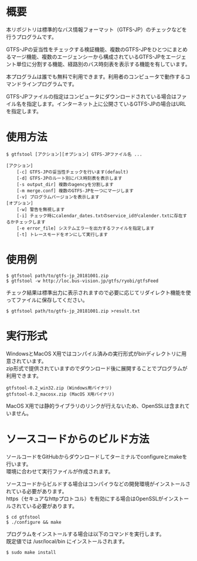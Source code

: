 # 概要

本リポジトリは標準的なバス情報フォーマット（GTFS-JP）のチェックなどを行うプログラムです。<p>
GTFS-JPの妥当性をチェックする検証機能、複数のGTFS-JPをひとつにまとめるマージ機能、複数のエージェンシーから構成されているGTFS-JPをエージェント単位に分割する機能、経路別のバス時刻表を表示する機能を有しています。<p>
本プログラムは誰でも無料で利用できます。利用者のコンピュータで動作するコマンドラインプログラムです。<p>
GTFS-JPファイルの指定はコンピュータにダウンロードされている場合はファイル名を指定します。インターネット上に公開さているGTFS-JPの場合はURLを指定します。

# 使用方法
```
$ gtfstool [アクション][オプション] GTFS-JPファイル名 ...
```
```
[アクション]
    [-c] GTFS-JPの妥当性チェックを行います(default)
    [-d] GTFS-JPのルート別にバス時刻表を表示します
    [-s output_dir] 複数のagencyを分割します
    [-m merge.conf] 複数のGTFS-JPを一つにマージします
    [-v] プログラムバージョンを表示します
[オプション]
    [-w] 警告を無視します
    [-i] チェック時にcalendar_dates.txtのservice_idがcalender.txtに存在するかチェックします
    [-e error_file] システムエラーを出力するファイルを指定します
    [-t] トレースモードをオンにして実行します
```

# 使用例
```
$ gtfstool path/to/gtfs-jp_20181001.zip
$ gtfstool -w http://loc.bus-vision.jp/gtfs/ryobi/gtfsFeed
```
チェック結果は標準出力に表示されますので必要に応じてリダイレクト機能を使ってファイルに保存してください。
```
$ gtfstool path/to/gtfs-jp_20181001.zip >result.txt
```

# 実行形式
WindowsとMacOS X用ではコンパイル済みの実行形式がbinディレクトリに用意されています。<br>
zip形式で提供されていますのでダウンロード後に展開することでプログラムが利用できます。
```
gtfstool-0.2_win32.zip (Windows用バイナリ)
gtfstool-0.2_macosx.zip (MacOS X用バイナリ)
```
MacOS X用では静的ライブラリのリンクが行えないため、OpenSSLは含まれていません。<br>

# ソースコードからのビルド方法
ソールコードをGitHubからダウンロードしてターミナルでconfigureとmakeを行います。<br>
環境に合わせて実行ファイルが作成されます。<p>
ソースコードからビルドする場合はコンパイラなどの開発環境がインストールされている必要があります。<br>
https（セキュアなhttpプロトコル）を有効にする場合はOpenSSLがインストールされている必要があります。
```
$ cd gtfstool
$ ./configure && make
```
プログラムをインストールする場合は以下のコマンドを実行します。<br>
既定値では /usr/local/bin にインストールされます。
```
$ sudo make install
```

